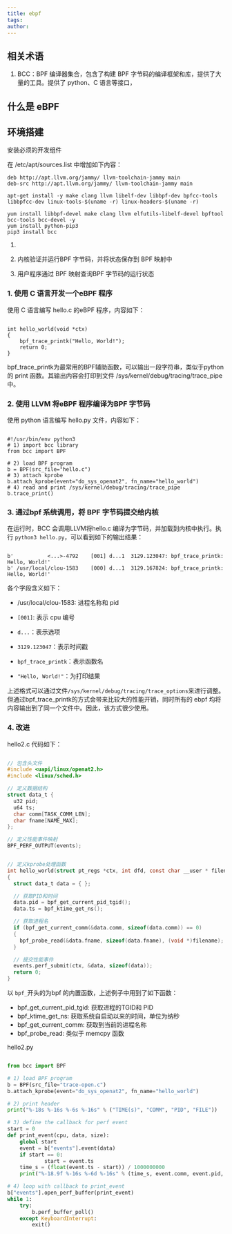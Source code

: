 ```yaml
---
title: ebpf
tags:
author:
---
```


## 相关术语

1. BCC：BPF 编译器集合，包含了构建 BPF 字节码的编译框架和库，提供了大量的工具。提供了 python、C 语言等接口，

## 什么是 eBPF

## 环境搭建



安装必须的开发组件



在 /etc/apt/sources.list 中增加如下内容：

```
deb http://apt.llvm.org/jammy/ llvm-toolchain-jammy main
deb-src http://apt.llvm.org/jammy/ llvm-toolchain-jammy main
```



```
apt-get install -y make clang llvm libelf-dev libbpf-dev bpfcc-tools libbpfcc-dev linux-tools-$(uname -r) linux-headers-$(uname -r)
```



```
yum install libbpf-devel make clang llvm elfutils-libelf-devel bpftool bcc-tools bcc-devel -y
yum install python-pip3
pip3 install bcc
```

1. 

2. 内核验证并运行BPF 字节码，并将状态保存到 BPF 映射中

3. 用户程序通过 BPF 映射查询BPF 字节码的运行状态

   

### 1. 使用 C 语言开发一个eBPF 程序

使用 C 语言编写 hello.c 的eBPF 程序，内容如下：

```

int hello_world(void *ctx)
{
    bpf_trace_printk("Hello, World!");
    return 0;
}
```

bpf_trace_printk为最常用的BPF辅助函数，可以输出一段字符串，类似于python 的 print 函数。其输出内容会打印到文件 /sys/kernel/debug/tracing/trace_pipe 中。

### 2. 使用 LLVM 将eBPF 程序编译为BPF 字节码

使用 python 语言编写 hello.py 文件，内容如下：

```

#!/usr/bin/env python3
# 1) import bcc library
from bcc import BPF

# 2) load BPF program
b = BPF(src_file="hello.c")
# 3) attach kprobe
b.attach_kprobe(event="do_sys_openat2", fn_name="hello_world")
# 4) read and print /sys/kernel/debug/tracing/trace_pipe
b.trace_print()
```

### 3. 通过bpf 系统调用，将 BPF 字节码提交给内核

在运行时，BCC 会调用LLVM将hello.c 编译为字节码，并加载到内核中执行。执行 `python3 hello.py`，可以看到如下的输出结果：

```

b'           <...>-4792    [001] d...1  3129.123047: bpf_trace_printk: Hello, World!'
b' /usr/local/clou-1583    [000] d...1  3129.167824: bpf_trace_printk: Hello, World!'
```

各个字段含义如下：

- /usr/local/clou-1583: 进程名称和 pid

- `[001]`: 表示 cpu 编号
- `d...`：表示选项
- `3129.123047`：表示时间戳
- `bpf_trace_printk`：表示函数名
- `"Hello, World!"`：为打印结果

上述格式可以通过文件`/sys/kernel/debug/tracing/trace_options`来进行调整。但通过bpf_trace_printk的方式会带来比较大的性能开销，同时所有的 ebpf 均将内容输出到了同一个文件中。因此，该方式很少使用。

### 4. 改进

hello2.c 代码如下：

```c

// 包含头文件
#include <uapi/linux/openat2.h>
#include <linux/sched.h>

// 定义数据结构
struct data_t {
  u32 pid;
  u64 ts;
  char comm[TASK_COMM_LEN];
  char fname[NAME_MAX];
};

// 定义性能事件映射
BPF_PERF_OUTPUT(events);


// 定义kprobe处理函数
int hello_world(struct pt_regs *ctx, int dfd, const char __user * filename, struct open_how *how)
{
  struct data_t data = { };

  // 获取PID和时间
  data.pid = bpf_get_current_pid_tgid();
  data.ts = bpf_ktime_get_ns();

  // 获取进程名
  if (bpf_get_current_comm(&data.comm, sizeof(data.comm)) == 0)
  {
    bpf_probe_read(&data.fname, sizeof(data.fname), (void *)filename);
  }

  // 提交性能事件
  events.perf_submit(ctx, &data, sizeof(data));
  return 0;
}
```

以 `bpf_`开头的为bpf 的内置函数，上述例子中用到了如下函数：

- bpf_get_current_pid_tgid: 获取进程的TGID和 PID
- bpf_ktime_get_ns: 获取系统自启动以来的时间，单位为纳秒
- bpf_get_current_comm: 获取到当前的进程名称
- bpf_probe_read: 类似于 memcpy 函数

hello2.py

```python

from bcc import BPF

# 1) load BPF program
b = BPF(src_file="trace-open.c")
b.attach_kprobe(event="do_sys_openat2", fn_name="hello_world")

# 2) print header
print("%-18s %-16s %-6s %-16s" % ("TIME(s)", "COMM", "PID", "FILE"))

# 3) define the callback for perf event
start = 0
def print_event(cpu, data, size):
    global start
    event = b["events"].event(data)
    if start == 0:
            start = event.ts
    time_s = (float(event.ts - start)) / 1000000000
    print("%-18.9f %-16s %-6d %-16s" % (time_s, event.comm, event.pid, event.fname))

# 4) loop with callback to print_event
b["events"].open_perf_buffer(print_event)
while 1:
    try:
        b.perf_buffer_poll()
    except KeyboardInterrupt:
        exit()
```

